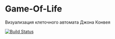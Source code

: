 # Game-Of-Life
Визуализация клеточного автомата Джона Конвея

[![Build Status](https://travis-ci.org/ssshazam/Game-Of-Life.svg?branch=master)](https://travis-ci.org/ssshazam/Game-Of-Life)
